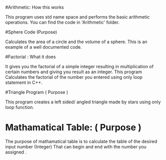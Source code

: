 #Arithmetic: How this works

This program uses std name space and performs the basic arithmetic operations. You can find the code in 'Arithmetic' folder. 

#Sphere Code (Purpose)

Calculates the area of a circle and the volume of a sphere. This is an example of a well documented code. 

#Factorial : What it does

It gives you the factorial of a simple integer resulting in multiplication of certain numbers and giving you result as an integer.
This program Calculates the factorial of the number you entered using only loop statement in C++.

#Triangle Program ( Purpose )

This program creates a left sided/ angled triangle made by stars using only loop function.

# Mathamatical Table: ( Purpose )

The purpose of mathamatical table is to calculate the table of the desired input number
(Integer) That can begin and end with the number you assigned .
